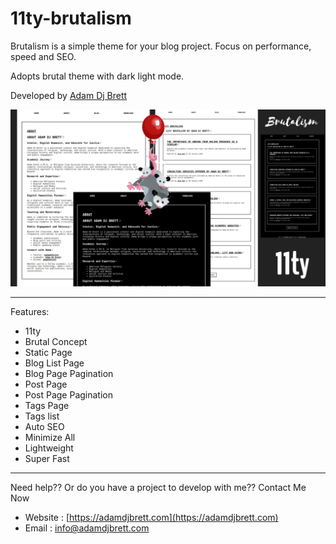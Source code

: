 # 11ty-brutalism

Brutalism is a simple theme for your blog project. Focus on performance, speed and SEO.

Adopts brutal theme with dark light mode.

Developed by [Adam Dj Brett](https://adamdjbrett.com)

![11ty Brutalism by Adam Dj Brett](brutalism.jpg)

---

Features: 

+ 11ty
+ Brutal Concept
+ Static Page
+ Blog List Page
+ Blog Page Pagination
+ Post Page
+ Post Page Pagination
+ Tags Page
+ Tags list
+ Auto SEO
+ Minimize All
+ Lightweight
+ Super Fast

---

Need help?? Or do you have a project to develop with me?? Contact Me Now

+ Website : [https://adamdjbrett.com](https://adamdjbrett.com)
+ Email : info@adamdjbrett.com

